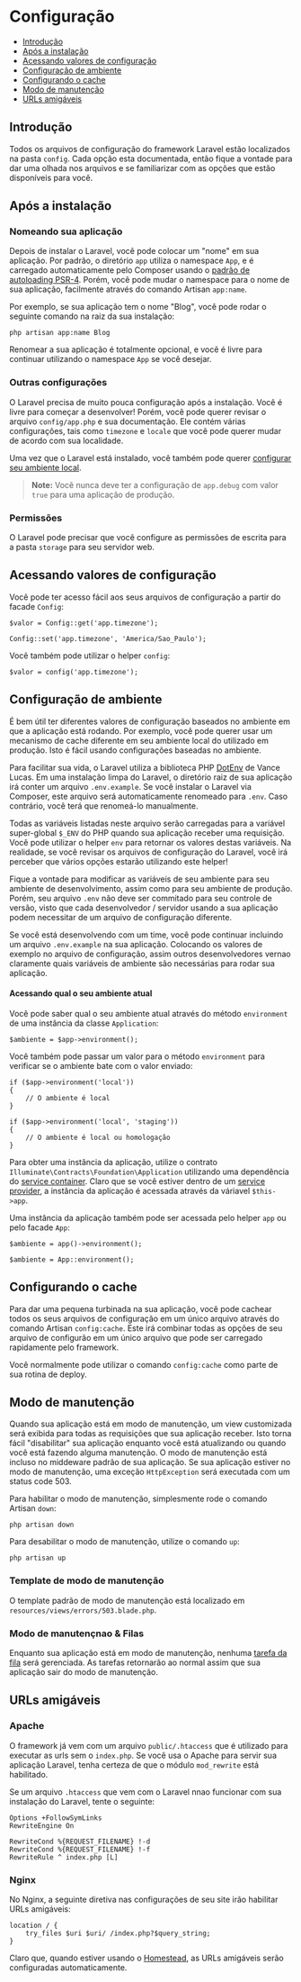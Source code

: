 # Configuração

- [Introdução](#introducao)
- [Após a instalação](#apos-a-instalacao)
- [Acessando valores de configuração](#acessando-valores-de-configuracao)
- [Configuração de ambiente](#configuracao-de-ambiente)
- [Configurando o cache](#configurando-o-cache)
- [Modo de manutenção](#modo-de-manutencao)
- [URLs amigáveis](#urls-amigaveis)

<a name="introducao"></a>
## Introdução

Todos os arquivos de configuração do framework Laravel estão localizados na pasta `config`. Cada opção esta documentada, então fique a vontade para dar uma olhada nos arquivos e se familiarizar com as opções que estão disponíveis para você.

<a name="apos-a-instalacao"></a>
## Após a instalação

### Nomeando sua aplicação

Depois de instalar o Laravel, você pode colocar um "nome" em sua aplicação. Por padrão, o diretório `app` utiliza o namespace `App`, e é carregado automaticamente pelo Composer usando o [padrão de autoloading PSR-4](http://www.php-fig.org/psr/psr-4/). Porém, você pode mudar o namespace para o nome de sua aplicação, facilmente através do comando Artisan `app:name`.

Por exemplo, se sua aplicação tem o nome "Blog", você pode rodar o seguinte comando na raiz da sua instalação:

	php artisan app:name Blog

Renomear a sua aplicação é totalmente opcional, e você é livre para continuar utilizando o namespace `App` se você desejar.

### Outras configurações

O Laravel precisa de muito pouca configuração após a instalação. Você é livre para começar a desenvolver! Porém, você pode querer revisar o arquivo `config/app.php` e sua documentação. Ele contém várias configurações, tais como `timezone` e `locale` que você pode querer mudar de acordo com sua localidade.

Uma vez que o Laravel está instalado, você também pode querer [configurar seu ambiente local](/docs/5.0/configuration#environment-configuration).

> **Note:** Você nunca deve ter a configuração de `app.debug` com valor `true` para uma aplicação de produção.

<a name="permissoes"></a>
### Permissões

O Laravel pode precisar que você configure as permissões de escrita para a pasta `storage` para seu servidor web.

<a name="acessando-valores-de-configuracao"></a>
## Acessando valores de configuração

Você pode ter acesso fácil aos seus arquivos de configuração a partir do facade `Config`:

	$valor = Config::get('app.timezone');

	Config::set('app.timezone', 'America/Sao_Paulo');

Você também pode utilizar o helper `config`:

	$valor = config('app.timezone');

<a name="configuracao-de-ambiente"></a>
## Configuração de ambiente

É bem útil ter diferentes valores de configuração baseados no ambiente em que a aplicação está rodando. Por exemplo, você pode querer usar um mecanismo de cache diferente em seu ambiente local do utilizado em produção. Isto é fácil usando configurações baseadas no ambiente.

Para facilitar sua vida, o Laravel utiliza a biblioteca PHP [DotEnv](https://github.com/vlucas/phpdotenv) de Vance Lucas. Em uma instalação limpa do Laravel, o diretório raiz de sua aplicação irá conter um arquivo `.env.example`. Se você instalar o Laravel via Composer, este arquivo será automaticamente renomeado para `.env`. Caso contrário, você terá que renomeá-lo manualmente.

Todas as variáveis listadas neste arquivo serão carregadas para a variável super-global `$_ENV` do PHP quando sua aplicação receber uma requisição. Você pode utilizar o helper `env` para retornar os valores destas variáveis. Na realidade, se você revisar os arquivos de configuração do Laravel, você irá perceber que vários opções estarão utilizando este helper!

Fique a vontade para modificar as variáveis de seu ambiente para seu ambiente de desenvolvimento, assim como para seu ambiente de produção. Porém, seu arquivo `.env` não deve ser commitado para seu controle de versão, visto que cada desenvolvedor / servidor usando a sua aplicação podem necessitar de um arquivo de configuração diferente.

Se você está desenvolvendo com um time, você pode continuar incluindo um arquivo `.env.example` na sua aplicação. Colocando os valores de exemplo no arquivo de configuração, assim outros desenvolvedores vernao claramente quais variáveis de ambiente são necessárias para rodar sua aplicação.

#### Acessando qual o seu ambiente atual

Você pode saber qual o seu ambiente atual através do método `environment` de uma instância da classe `Application`:

	$ambiente = $app->environment();

Você também pode passar um valor para o método `environment` para verificar se o ambiente bate com o valor enviado:

	if ($app->environment('local'))
	{
		// O ambiente é local
	}

	if ($app->environment('local', 'staging'))
	{
		// O ambiente é local ou homologação
	}

Para obter uma instância da aplicação, utilize o contrato `Illuminate\Contracts\Foundation\Application` utilizando uma dependência do [service container](/docs/5.0/container). Claro que se você estiver dentro de um [service provider](/docs/5.0/providers), a instância da aplicação é acessada através da váriavel `$this->app`.

Uma instância da aplicação também pode ser acessada pelo helper `app` ou pelo facade `App`:

	$ambiente = app()->environment();

	$ambiente = App::environment();

<a name="configurando-o-cache"></a>
## Configurando o cache

Para dar uma pequena turbinada na sua aplicação, você pode cachear todos os seus arquivos de configuração em um único arquivo através do comando Artisan `config:cache`. Este irá combinar todas as opções de seu arquivo de configurão em um único arquivo que pode ser carregado rapidamente pelo framework.

Você normalmente pode utilizar o comando `config:cache` como parte de sua rotina de deploy.

<a name="modo-de-manutencao"></a>
## Modo de manutenção

Quando sua aplicação está em modo de manutenção, um view customizada será exibida para todas as requisições que sua aplicação receber. Isto torna fácil "disabilitar" sua aplicação enquanto você está atualizando ou quando você está fazendo alguma manutenção. O modo de manutenção está incluso no middeware padrão de sua aplicação. Se sua aplicação estiver no modo de manutenção, uma exceção `HttpException` será executada com um status code 503.

Para habilitar o modo de manutenção, simplesmente rode o comando Artisan `down`:

	php artisan down

Para desabilitar o modo de manutenção, utilize o comando `up`:

	php artisan up

### Template de modo de manutenção

O template padrão de modo de manutenção está localizado em `resources/views/errors/503.blade.php`.

### Modo de manutençnao & Filas

Enquanto sua aplicação está em modo de manutenção, nenhuma [tarefa da fila](/docs/5.0/queues) será gerenciada. As tarefas retornarão ao normal assim que sua aplicação sair do modo de manutenção.

<a name="urls-amigaveis"></a>
## URLs amigáveis

### Apache

O framework já vem com um arquivo `public/.htaccess` que é utilizado para executar as urls sem o `index.php`. Se você usa o Apache para servir sua aplicação Laravel, tenha certeza de que o módulo `mod_rewrite` está habilitado.

Se um arquivo `.htaccess` que vem com o Laravel nnao funcionar com sua instalação do Laravel, tente o seguinte:

	Options +FollowSymLinks
	RewriteEngine On

	RewriteCond %{REQUEST_FILENAME} !-d
	RewriteCond %{REQUEST_FILENAME} !-f
	RewriteRule ^ index.php [L]

### Nginx

No Nginx, a seguinte diretiva nas configurações de seu site irão habilitar URLs amigáveis:

    location / {
        try_files $uri $uri/ /index.php?$query_string;
    }

Claro que, quando estiver usando o [Homestead](/docs/5.0/homestead), as URLs amigáveis serão configuradas automaticamente.

